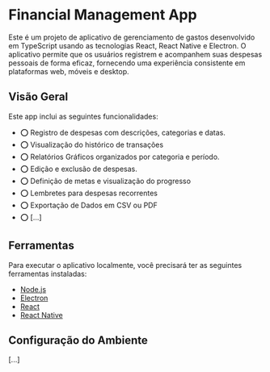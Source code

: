 # Financial Management App

Este é um projeto de aplicativo de gerenciamento de gastos desenvolvido em TypeScript usando as tecnologias React, React Native e Electron.
O aplicativo permite que os usuários registrem e acompanhem suas despesas pessoais de forma eficaz, fornecendo uma experiência consistente em plataformas web, móveis e desktop.

## Visão Geral

Este app inclui as seguintes funcionalidades:
 - ⭕ Registro de despesas com descrições, categorias e datas.
 - ⭕ Visualização do histórico de transações
 - ⭕ Relatórios Gráficos organizados por categoria e período.
 - ⭕ Edição e exclusão de despesas.
 - ⭕ Definição de metas e visualização do progresso
 - ⭕ Lembretes para despesas recorrentes
 - ⭕ Exportação de Dados em CSV ou PDF
 - ⭕ [...]

## Ferramentas
Para executar o aplicativo localmente, você precisará ter as seguintes ferramentas instaladas:

- [Node.js](https://nodejs.org/)
- [Electron](https://www.electronjs.org/)
- [React](https://reactjs.org/)
- [React Native](https://reactnative.dev/)

## Configuração do Ambiente

[...]
